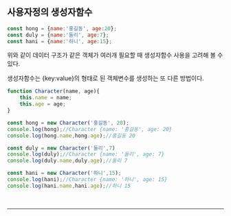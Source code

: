 ## __사용자정의 생성자함수__

```js
const hong = {name:'홍길동', age:20};
const duly = {name:'둘리', age:7};
const hani = {name:'하니', age:15};
```
위와 같이 데이터 구조가 같은 객체가 여러개 필요할 때 생성자함수 사용을 고려해 볼 수 있다. 

생성자함수는 {key:value}의 형태로 된 객체변수를 생성하는 또 다른 방법이다.
```js
function Character(name, age){
    this.name = name;
    this.age = age;
}
```
```js
const hong = new Character('홍길동', 20);
console.log(hong);//Character {name: '홍길동', age: 20}
console.log(hong.name,hong.age);//홍길동 20
```
```js
const duly = new Character('둘리',7)
console.log(duly);//Character {name: '둘리', age: 7}
console.log(duly.name,duly.age);//둘리 7
```
```js
const hani = new Character('하니',15);
console.log(hani);//Character {name: '하니', age: 15}
console.log(hani.name,hani.age);//하니 15
```
<br>

----
<br>